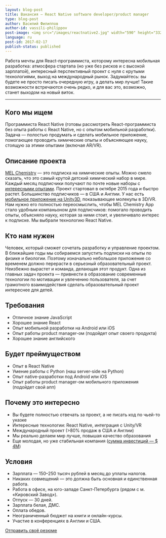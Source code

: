 ```yaml
---
layout: blog-post
title: Вакансия – React Native software developer/product manager
type: blog-post
author: Василий Филиппов
author-id: vassili-philippov
post-image: <img src="/images/reactnative2.jpg" width="590" height="332" alt="React Native">
language: ru
post-id: 2017-02-17
publish-status: published
---
```

Работа мечты для React-программиста, которому интересна мобильная разработка: атмосфера стартапа (но уже без рисков и с высокой зарплатой), интересный перспективный проект с нуля с крутыми технологиями, выход на международный рынок. Задумайтесь: вы будете не просто писать очередную игру, а делать мир лучше! Такие возможности встречаются очень редко, и для вас это, возможно, станет выходом на новый виток.
<!-- more -->

---

## Кого мы ищем

Программиста React Native (готовы рассмотреть React-программиста без опыта работы с React Native, но с опытом мобильной разработки). Задача — полостью продумать и сделать мобильное приложение, помогающее проводить химические опыты и объясняющее науку, стоящую за этими опытами (включая AR/VR).

## Описание проекта

<a href="https://melscience.com/">MEL Chemistry</a> — это подписка на химические опыты. Можно смело сказать, что это самый крутой детский химический набор в мире. Каждый месяц подписчики получают по почте новые наборы с <a href="https://melscience.com/ru/experiments/">интересными опытами</a>. Проект стартовал в октябре 2015 года и быстро растет. Большинство подписчиков — в США и Англии. У нас есть <a href="https://melscience.com/ru/app/">мобильное приложение на Unity3D</a>, показывающее молекулы в 3D/VR. Нам нужно его полностью переосмыслить, чтобы MEL Chemistry App стало удобным компаньоном для подписчиков: помогало проводить опыты, объясняло науку, которая за ними стоит, и увеличивало интерес к подписке. Мы выбрали технологию React Native. 

## Кто нам нужен

Человек, который сможет сочетать разработку и управление проектом. В ближайшие годы мы собираемся запустить подписки на опыты по физике и биологии. Поэтому изначально небольшое приложение со временем должно перерасти в серьезный образовательный проект. Неизбежно вырастет и команда, делающая этот продукт. Одна из главных задач проекта — привнести в образование современные технологии по мотивации и увлечению пользователя, за счет грамотного взаимодействия сделать образовательный проект интереснее для детей.

## Требования

* Отличное знание JavaScript
* Хорошее знание React
* Опыт мобильной разработки на Android или iOS
* Опыт работы product manager-ом (подойдет опыт своего продукта)
* Хорошее знание английского

## Будет преймуществом

* Опыт в React Native
* Умение работы с Python (наш server-side на Python)
* Опыт native-разработки под Android или iOS
* Опыт работы product manager-ом мобильного приложения (подойдет свой апп)


## Почему это интересно

* Вы будете полностью отвечать за проект, а не писать код по чьей-то указке
* Интересные технологии: React Native, интеграция с Unity/VR
* Международный проект (>80% продаж в США и Англии)
* Мы реально делаем мир лучше, повышая качество образования
* Еще молодая, но уже стабильная компания (<a href="https://techcrunch.com/2016/10/12/mel-science-raises-2-5-million-to-put-a-vr-twist-on-chemistry-sets/">сумма инвестиций — $ 4M</a>)


## Условия

* Зарплата — 150–250 тысяч рублей в месяц до уплаты налогов.
* Никаких совмещений — это должна быть основная и единственная работа.
* Работа в офисе, на юго-западе Санкт-Петербурга (рядом с м. «Кировский Завод»).
* Отпуск — 30 дней.
* Зарплата белая, ДМС.
* Оплата обедов.
* Неограниченный бюджет на книги и онлайн-курсы.
* Участие в конференциях в Англии и США.

<a class="btn btn-primary btn-lg active" href="mailto:jobs@melscience.com" role="button">Отправить своё резюме</a>